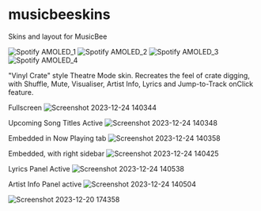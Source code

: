 # musicbeeskins
Skins and layout for MusicBee

![Spotify AMOLED_1](https://github.com/tedhinklater/musicbeeskins/assets/66086488/f3523212-b3b2-42b0-9f99-21a1fdd17946)
![Spotify AMOLED_2](https://github.com/tedhinklater/musicbeeskins/assets/66086488/a43e5e3e-0dd9-43bc-8b07-b4e8638df6c5)
![Spotify AMOLED_3](https://github.com/tedhinklater/musicbeeskins/assets/66086488/865e118f-ec49-4191-bca1-9be84855d89e)
![Spotify AMOLED_4](https://github.com/tedhinklater/musicbeeskins/assets/66086488/b2c978dd-cdc6-4732-a4e7-f5c4ff520c8e)

"Vinyl Crate" style Theatre Mode skin. Recreates the feel of crate digging, with Shuffle, Mute, Visualiser, Artist Info, Lyrics and Jump-to-Track onClick feature.

Fullscreen
![Screenshot 2023-12-24 140344](https://github.com/tedhinklater/SpotifyAMOLEDVinylCrateTM/assets/66086488/a0725da4-ff33-4695-b06a-1dfe867fb731)

Upcoming Song Titles Active
![Screenshot 2023-12-24 140348](https://github.com/tedhinklater/SpotifyAMOLEDVinylCrateTM/assets/66086488/f3c160f9-4c8c-423d-bbc7-1099ac03d1bc)

Embedded in Now Playing tab
![Screenshot 2023-12-24 140358](https://github.com/tedhinklater/SpotifyAMOLEDVinylCrateTM/assets/66086488/c250de5e-f2c5-4561-9452-fec7f8ab702a)

Embedded, with right sidebar
![Screenshot 2023-12-24 140425](https://github.com/tedhinklater/SpotifyAMOLEDVinylCrateTM/assets/66086488/47966660-844a-4d2c-b5b4-14c049c935e8)

Lyrics Panel Active
![Screenshot 2023-12-24 140538](https://github.com/tedhinklater/SpotifyAMOLEDVinylCrateTM/assets/66086488/888210ce-9660-4ed9-8bb2-6a98c3986e0b)

Artist Info Panel active
![Screenshot 2023-12-24 140504](https://github.com/tedhinklater/SpotifyAMOLEDVinylCrateTM/assets/66086488/c3a2c94c-821d-46fc-aa3c-43b69f0d7883)


![Screenshot 2023-12-20 174358](https://github.com/tedhinklater/SpotifyAMOLEDVinylCrateTM/assets/66086488/735fd0ee-6644-444c-9d0e-1b8bed69f54b)




